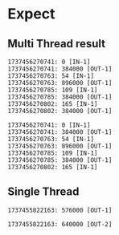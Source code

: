 # Expect

## Multi Thread result

```
1737456270741: 0 [IN-1]
1737456270741: 384000 [OUT-1]
1737456270763: 54 [IN-1]
1737456270763: 896000 [OUT-1]
1737456270785: 109 [IN-1]
1737456270785: 384000 [OUT-1]
1737456270802: 165 [IN-1]
1737456270802: 384000 [OUT-1]
```

```
1737456270741: 0 [IN-1]
1737456270741: 384000 [OUT-1]
1737456270763: 54 [IN-1]
1737456270763: 896000 [OUT-1]
1737456270785: 109 [IN-1]
1737456270785: 384000 [OUT-1]
1737456270802: 165 [IN-1]
```

## Single Thread

```
1737455822163: 576000 [OUT-1]
```

```
1737455822163: 640000 [OUT-2]
```